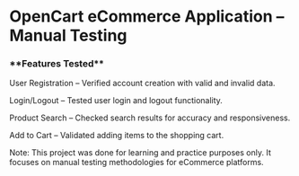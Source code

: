 # OpenCart eCommerce Application – Manual Testing

<h3>**Features Tested** <br> </h3>

User Registration – Verified account creation with valid and invalid data.


Login/Logout – Tested user login and logout functionality.

Product Search – Checked search results for accuracy and responsiveness.

Add to Cart – Validated adding items to the shopping cart.

Note: This project was done for learning and practice purposes only. It focuses on manual testing methodologies for eCommerce platforms.
